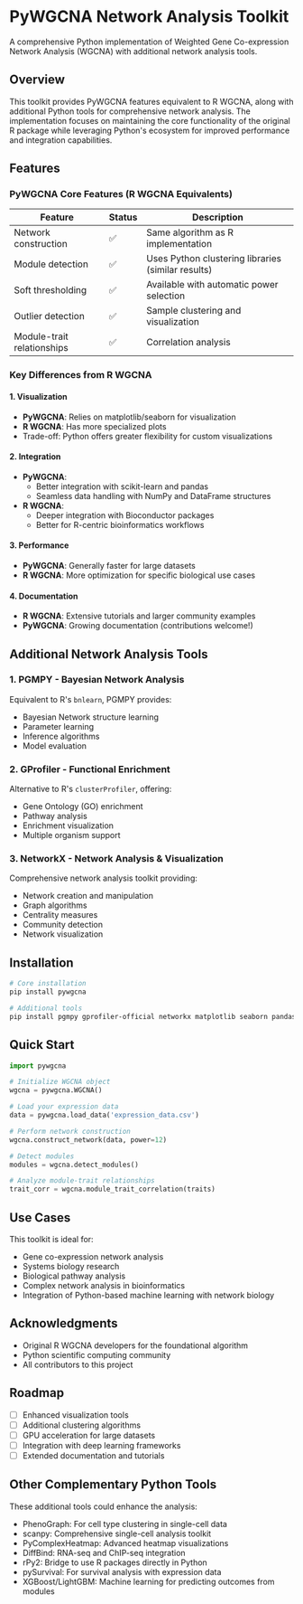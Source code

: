 # PyWGCNA Network Analysis Toolkit

A comprehensive Python implementation of Weighted Gene Co-expression Network Analysis (WGCNA) with additional network analysis tools.

## Overview

This toolkit provides PyWGCNA features equivalent to R WGCNA, along with additional Python tools for comprehensive network analysis. The implementation focuses on maintaining the core functionality of the original R package while leveraging Python's ecosystem for improved performance and integration capabilities.

## Features

### PyWGCNA Core Features (R WGCNA Equivalents)

| Feature | Status | Description |
|---------|--------|-------------|
| Network construction | ✅ | Same algorithm as R implementation |
| Module detection | ✅ | Uses Python clustering libraries (similar results) |
| Soft thresholding | ✅ | Available with automatic power selection |
| Outlier detection | ✅ | Sample clustering and visualization |
| Module-trait relationships | ✅ | Correlation analysis |

### Key Differences from R WGCNA

#### 1. Visualization
- **PyWGCNA**: Relies on matplotlib/seaborn for visualization
- **R WGCNA**: Has more specialized plots
- Trade-off: Python offers greater flexibility for custom visualizations

#### 2. Integration
- **PyWGCNA**: 
  - Better integration with scikit-learn and pandas
  - Seamless data handling with NumPy and DataFrame structures
- **R WGCNA**: 
  - Deeper integration with Bioconductor packages
  - Better for R-centric bioinformatics workflows

#### 3. Performance
- **PyWGCNA**: Generally faster for large datasets
- **R WGCNA**: More optimization for specific biological use cases

#### 4. Documentation
- **R WGCNA**: Extensive tutorials and larger community examples
- **PyWGCNA**: Growing documentation (contributions welcome!)

## Additional Network Analysis Tools

### 1. PGMPY - Bayesian Network Analysis
Equivalent to R's `bnlearn`, PGMPY provides:
- Bayesian Network structure learning
- Parameter learning
- Inference algorithms
- Model evaluation

### 2. GProfiler - Functional Enrichment
Alternative to R's `clusterProfiler`, offering:
- Gene Ontology (GO) enrichment
- Pathway analysis
- Enrichment visualization
- Multiple organism support

### 3. NetworkX - Network Analysis & Visualization
Comprehensive network analysis toolkit providing:
- Network creation and manipulation
- Graph algorithms
- Centrality measures
- Community detection
- Network visualization

## Installation

```bash
# Core installation
pip install pywgcna

# Additional tools
pip install pgmpy gprofiler-official networkx matplotlib seaborn pandas numpy scikit-learn
```

## Quick Start

```python
import pywgcna

# Initialize WGCNA object
wgcna = pywgcna.WGCNA()

# Load your expression data
data = pywgcna.load_data('expression_data.csv')

# Perform network construction
wgcna.construct_network(data, power=12)

# Detect modules
modules = wgcna.detect_modules()

# Analyze module-trait relationships
trait_corr = wgcna.module_trait_correlation(traits)
```

## Use Cases

This toolkit is ideal for:
- Gene co-expression network analysis
- Systems biology research
- Biological pathway analysis
- Complex network analysis in bioinformatics
- Integration of Python-based machine learning with network biology


## Acknowledgments

- Original R WGCNA developers for the foundational algorithm
- Python scientific computing community
- All contributors to this project

## Roadmap

- [ ] Enhanced visualization tools
- [ ] Additional clustering algorithms
- [ ] GPU acceleration for large datasets
- [ ] Integration with deep learning frameworks
- [ ] Extended documentation and tutorials

## Other Complementary Python Tools

These additional tools could enhance the analysis:

- PhenoGraph: For cell type clustering in single-cell data
- scanpy: Comprehensive single-cell analysis toolkit
- PyComplexHeatmap: Advanced heatmap visualizations
- DiffBind: RNA-seq and ChIP-seq integration
- rPy2: Bridge to use R packages directly in Python
- pySurvival: For survival analysis with expression data
- XGBoost/LightGBM: Machine learning for predicting outcomes from modules



